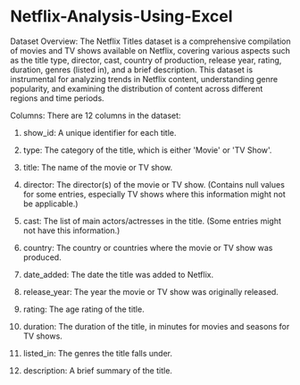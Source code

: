 # Netflix-Analysis-Using-Excel

Dataset Overview:
The Netflix Titles dataset is a comprehensive compilation of movies and TV shows available on Netflix, covering various aspects such as the title type, director, cast, country of production, release year, rating, duration, genres (listed in), and a brief description. This dataset is instrumental for analyzing trends in Netflix content, understanding genre popularity, and examining the distribution of content across different regions and time periods.

Columns: There are 12 columns in the dataset:

1. show_id: A unique identifier for each title. 
   
2. type: The category of the title, which is either 'Movie' or 'TV Show'.
   
3. title: The name of the movie or TV show.

4. director: The director(s) of the movie or TV show. (Contains null values for some entries, especially TV shows where this information might not be applicable.)

5. cast: The list of main actors/actresses in the title. (Some entries might not have this information.)

6. country: The country or countries where the movie or TV show was produced.

7. date_added: The date the title was added to Netflix.

8. release_year: The year the movie or TV show was originally released.

9. rating: The age rating of the title.

10. duration: The duration of the title, in minutes for movies and seasons for TV shows.

11. listed_in: The genres the title falls under.

12. description: A brief summary of the title.

